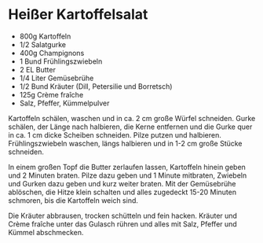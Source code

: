 Heißer Kartoffelsalat
=====================

* 800g Kartoffeln
* 1/2 Salatgurke
* 400g Champignons
* 1 Bund Frühlingszwiebeln
* 2 EL Butter
* 1/4 Liter	Gemüsebrühe
* 1/2 Bund Kräuter (Dill, Petersilie und Borretsch)
* 125g Crème fraîche
* Salz, Pfeffer, Kümmelpulver

Kartoffeln schälen, waschen und in ca. 2 cm große Würfel schneiden. Gurke schälen, der Länge nach halbieren, die Kerne entfernen und die Gurke quer in ca. 1 cm dicke Scheiben schneiden. Pilze putzen und halbieren. Frühlingszwiebeln waschen, längs halbieren und in 1-2 cm große Stücke schneiden.

In einem großen Topf die Butter zerlaufen lassen, Kartoffeln hinein geben und 2 Minuten braten. Pilze dazu geben und 1 Minute mitbraten, Zwiebeln und Gurken dazu geben und kurz weiter braten. Mit der Gemüsebrühe ablöschen, die Hitze klein schalten und alles zugedeckt 15-20 Minuten schmoren, bis die Kartoffeln weich sind.

Die Kräuter abbrausen, trocken schütteln und fein hacken. Kräuter und Crème fraîche unter das Gulasch rühren und alles mit Salz, Pfeffer und Kümmel abschmecken.